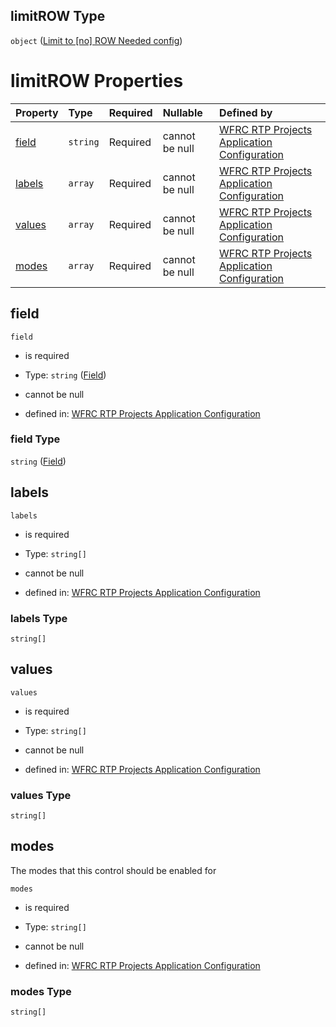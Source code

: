 ## limitROW Type

`object` ([Limit to \[no\] ROW Needed config](config-definitions-limitcontrol.md))

# limitROW Properties

| Property          | Type     | Required | Nullable       | Defined by                                                                                                                                                                                                 |
| :---------------- | :------- | :------- | :------------- | :--------------------------------------------------------------------------------------------------------------------------------------------------------------------------------------------------------- |
| [field](#field)   | `string` | Required | cannot be null | [WFRC RTP Projects Application Configuration](config-definitions-limitcontrol-properties-field.md "https://wfrc.org/rtp-2023-adopted-map/config.schema.json#/definitions/limitControl/properties/field")   |
| [labels](#labels) | `array`  | Required | cannot be null | [WFRC RTP Projects Application Configuration](config-definitions-limitcontrol-properties-label.md "https://wfrc.org/rtp-2023-adopted-map/config.schema.json#/definitions/limitControl/properties/labels")  |
| [values](#values) | `array`  | Required | cannot be null | [WFRC RTP Projects Application Configuration](config-definitions-limitcontrol-properties-values.md "https://wfrc.org/rtp-2023-adopted-map/config.schema.json#/definitions/limitControl/properties/values") |
| [modes](#modes)   | `array`  | Required | cannot be null | [WFRC RTP Projects Application Configuration](config-definitions-limitcontrol-properties-modes.md "https://wfrc.org/rtp-2023-adopted-map/config.schema.json#/definitions/limitControl/properties/modes")   |

## field



`field`

* is required

* Type: `string` ([Field](config-definitions-limitcontrol-properties-field.md))

* cannot be null

* defined in: [WFRC RTP Projects Application Configuration](config-definitions-limitcontrol-properties-field.md "https://wfrc.org/rtp-2023-adopted-map/config.schema.json#/definitions/limitControl/properties/field")

### field Type

`string` ([Field](config-definitions-limitcontrol-properties-field.md))

## labels



`labels`

* is required

* Type: `string[]`

* cannot be null

* defined in: [WFRC RTP Projects Application Configuration](config-definitions-limitcontrol-properties-label.md "https://wfrc.org/rtp-2023-adopted-map/config.schema.json#/definitions/limitControl/properties/labels")

### labels Type

`string[]`

## values



`values`

* is required

* Type: `string[]`

* cannot be null

* defined in: [WFRC RTP Projects Application Configuration](config-definitions-limitcontrol-properties-values.md "https://wfrc.org/rtp-2023-adopted-map/config.schema.json#/definitions/limitControl/properties/values")

### values Type

`string[]`

## modes

The modes that this control should be enabled for

`modes`

* is required

* Type: `string[]`

* cannot be null

* defined in: [WFRC RTP Projects Application Configuration](config-definitions-limitcontrol-properties-modes.md "https://wfrc.org/rtp-2023-adopted-map/config.schema.json#/definitions/limitControl/properties/modes")

### modes Type

`string[]`

